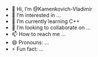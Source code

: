 - 👋 Hi, I’m @Kamenkovich-Vladimir
- 👀 I’m interested in ...
- 🌱 I’m currently learning C++
- 💞️ I’m looking to collaborate on ...
- 📫 How to reach me ...
- 😄 Pronouns: ...
- ⚡ Fun fact: ...

<!---
Kamenkovich-Vladimir/Kamenkovich-Vladimir is a ✨ special ✨ repository because its `README.md` (this file) appears on your GitHub profile.
You can click the Preview link to take a look at your changes.
--->
